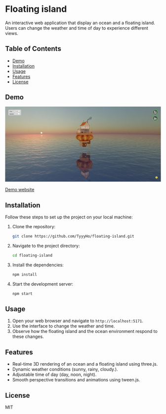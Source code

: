# Floating island

An interactive web application that display an ocean and a floating island. Users can change the weather and time of day to experience different views.



## Table of Contents

- [Demo](#Demo)
- [Installation](#installation)
- [Usage](#usage)
- [Features](#features)
- [License](#license)

## Demo

![demo of website](https://github.com/TyyyHo/floating-island/blob/main/public/demo/demo.webp)

<a href="https://tyyyho.github.io/floating-island/">Demo website</a>

## Installation

Follow these steps to set up the project on your local machine:

1. Clone the repository:

   ```bash
   git clone https://github.com/TyyyHo/floating-island.git
   ```

2. Navigate to the project directory:

   ```bash
   cd floating-island
   ```

3. Install the dependencies:

   ```bash
   npm install
   ```

4. Start the development server:
   ```bash
   npm start
   ```

## Usage

1. Open your web browser and navigate to `http://localhost:5171`.
2. Use the interface to change the weather and time.
3. Observe how the floating island and the ocean environment respond to these changes.

## Features

- Real-time 3D rendering of an ocean and a floating island using three.js.
- Dynamic weather conditions (sunny, rainy, cloudy.).
- Adjustable time of day (day, noon, night).
- Smooth perspective transitions and animations using tween.js.

## License

MIT
